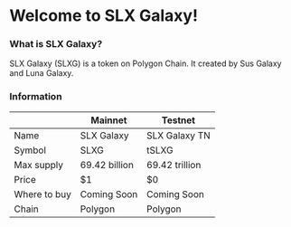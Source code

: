 # Welcome to SLX Galaxy!
### What is SLX Galaxy?
SLX Galaxy (SLXG) is a token on Polygon Chain. It created by Sus Galaxy and Luna Galaxy.

### Information
|                   | Mainnet          | Testnet         |
| ----------------- | ---------------- | --------------- |
| Name              | SLX Galaxy       | SLX Galaxy TN   |
| Symbol            | SLXG             | tSLXG           |
| Max supply        | 69.42 billion    | 69.42 trillion  |
| Price             | $1               | $0              |
| Where to buy      | Coming Soon      | Coming Soon     |
| Chain             | Polygon          | Polygon         |

